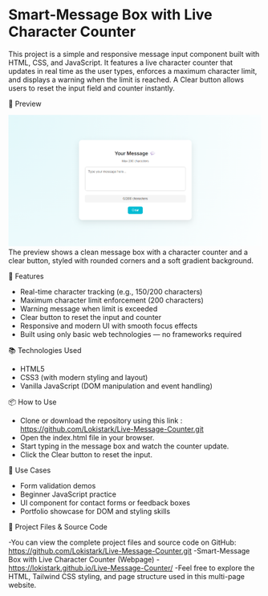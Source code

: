 # Smart-Message Box with Live Character Counter

This project is a simple and responsive message input component built with HTML, CSS, and JavaScript. It features a live character counter that updates in real time as the user types, enforces a maximum character limit, and displays a warning when the limit is reached. A Clear button allows users to reset the input field and counter instantly.

📸 Preview

![Project Screenshot](https://github.com/Lokistark/Live-Message-Counter/blob/main/Screenshot%202025-10-19%20073601.png)
       The preview shows a clean message box with a character counter and a clear button, styled with rounded corners and a soft gradient background.

🚀 Features

- Real-time character tracking (e.g., 150/200 characters)
- Maximum character limit enforcement (200 characters)
- Warning message when limit is exceeded
- Clear button to reset the input and counter
- Responsive and modern UI with smooth focus effects
- Built using only basic web technologies — no frameworks required
  
📚 Technologies Used

- HTML5
- CSS3 (with modern styling and layout)
- Vanilla JavaScript (DOM manipulation and event handling)
  
📦 How to Use

- Clone or download the repository using this link : https://github.com/Lokistark/Live-Message-Counter.git
- Open the index.html file in your browser.
- Start typing in the message box and watch the counter update.
- Click the Clear button to reset the input.
  
🎯 Use Cases

- Form validation demos
- Beginner JavaScript practice
- UI component for contact forms or feedback boxes
- Portfolio showcase for DOM and styling skills

🔗 Project Files & Source Code

-You can view the complete project files and source code on GitHub: https://github.com/Lokistark/Live-Message-Counter.git
-Smart-Message Box with Live Character Counter (Webpage) - https://lokistark.github.io/Live-Message-Counter/
-Feel free to explore the HTML, Tailwind CSS styling, and page structure used in this multi-page website.
  
